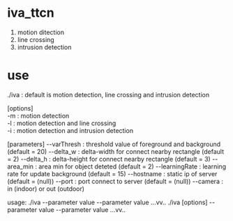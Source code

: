 # iva_ttcn
1. motion ditection
2. line crossing
3. intrusion detection

# use

./iva :	default is motion detection, line crossing and intrusion detection

[options]  
-m : motion detection  
-l : motion detection and line crossing  
-i : motion detection and intrusion detection  

[parameters]
--varThresh : threshold value of foreground and background (default = 20)
--delta_w : delta-width for connect nearby rectangle (default = 2)
--delta_h : delta-height for connect nearby rectangle (default = 3)
--area_min : area min for object deteted (default = 2)
--learningRate : learning rate for update background (default = 15)
--hostname : static ip of server (default = (null))
--port : port connect to server (default = (null))
--camera : in (indoor) or out (outdoor)

usage:
./iva --parameter value --parameter value ...vv..
./iva [options] --parameter value --parameter value ...vv..
